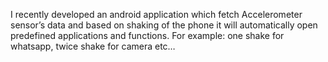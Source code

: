 I recently developed an android application which fetch Accelerometer sensor’s data and based on shaking of the phone it will automatically open predefined applications and functions. For example: one shake for whatsapp, twice shake for camera etc…
